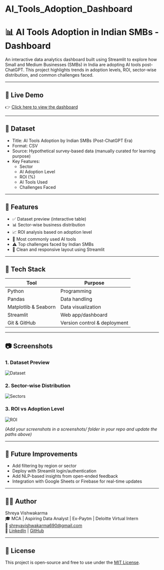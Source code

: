 # AI_Tools_Adoption_Dashboard
# 📊 AI Tools Adoption in Indian SMBs - Dashboard

An interactive data analytics dashboard built using Streamlit to explore how Small and Medium Businesses (SMBs) in India are adopting AI tools post-ChatGPT. This project highlights trends in adoption levels, ROI, sector-wise distribution, and common challenges faced.

---

## 🚀 Live Demo

👉 [Click here to view the dashboard](https://your-streamlit-cloud-link)  


---

## 📁 Dataset

- Title: AI Tools Adoption by Indian SMBs (Post-ChatGPT Era)
- Format: CSV
- Source: Hypothetical survey-based data (manually curated for learning purpose)
- Key Features:
  - Sector
  - AI Adoption Level
  - ROI (%)
  - AI Tools Used
  - Challenges Faced

---

## 📌 Features

- ✅ Dataset preview (interactive table)
- 📊 Sector-wise business distribution
- 📈 ROI analysis based on adoption level
- 📌 Most commonly used AI tools
- ⚠️ Top challenges faced by Indian SMBs
- 🌈 Clean and responsive layout using Streamlit

---

## 🧰 Tech Stack

| Tool | Purpose |
|------|---------|
| Python | Programming |
| Pandas | Data handling |
| Matplotlib & Seaborn | Data visualization |
| Streamlit | Web app/dashboard |
| Git & GitHub | Version control & deployment |

---

## 📷 Screenshots

### 1. Dataset Preview  
![Dataset](screenshots/dataset.png)

### 2. Sector-wise Distribution  
![Sectors](screenshots/sector_distribution.png)

### 3. ROI vs Adoption Level  
![ROI](screenshots/roi_vs_adoption.png)

_(Add your screenshots in a screenshots/ folder in your repo and update the paths above)_

---

## 🔮 Future Improvements

- Add filtering by region or sector
- Deploy with Streamlit login/authentication
- Add NLP-based insights from open-ended feedback
- Integration with Google Sheets or Firebase for real-time updates

---

## 👩‍💻 Author

Shreya Vishwakarma  
🎓 MCA | Aspiring Data Analyst | Ex-Paytm | Deloitte Virtual Intern  
📧 [shreyavishwakarma690@gmail.com](mailto:shreyavishwakarma690@gmail.com)  
🔗 [LinkedIn](https://linkedin.com/in/shreyavi1117) | [GitHub](https://github.com/shreyavi1117)

---

## 📌 License

This project is open-source and free to use under the [MIT License](LICENSE).
